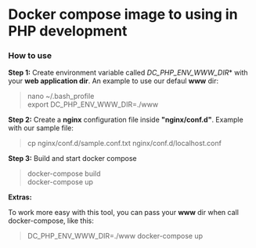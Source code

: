 # Docker compose image to using in PHP development

### How to use ###

**Step 1:** Create environment variable called *DC_PHP_ENV_WWW_DIR** with your **web application dir**. An example to use our defaul **www** dir:

> nano ~/.bash_profile  
> export DC_PHP_ENV_WWW_DIR=./www   

**Step 2:** Create a **nginx** configuration file inside **"nginx/conf.d"**. Example with our sample file:  

> cp nginx/conf.d/sample.conf.txt nginx/conf.d/localhost.conf  

**Step 3:** Build and start docker compose  

> docker-compose build  
> docker-compose up  

**Extras:**

To work more easy with this tool, you can pass your **www** dir when call docker-compose, like this:

> DC_PHP_ENV_WWW_DIR=./www docker-compose up
